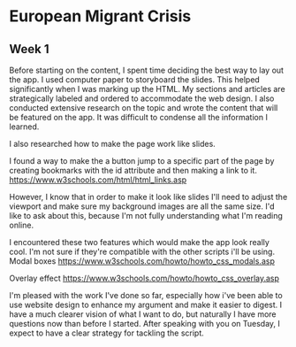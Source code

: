 <h1>European Migrant Crisis</h1>

<h2>Week 1</h2>

Before starting on the content, I spent time deciding the best way to lay out the app. I used computer paper to storyboard the slides. This helped significantly when I was marking up the HTML. My sections and articles are strategically labeled and ordered to accommodate the web design. I also conducted extensive research on the topic and wrote the content that will be featured on the app. It was difficult to condense all the information I learned.

I also researched how to make the page work like slides.

I found a way to make the a button jump to a specific part of the page by creating bookmarks with the id attribute and then making a link to it.
https://www.w3schools.com/html/html_links.asp

However, I know that in order to make it look like slides I'll need to adjust the viewport and make sure my background images are all the same size. I'd like to ask about this, because I'm not fully understanding what I'm reading online.

I encountered these two features which would make the app look really cool. I'm not sure if they're compatible with the other scripts i'll be using.  
Modal boxes
https://www.w3schools.com/howto/howto_css_modals.asp

Overlay effect
https://www.w3schools.com/howto/howto_css_overlay.asp   

I'm pleased with the work I've done so far, especially how i've been able to use website design to enhance my argument and make it easier to digest. I have a much clearer vision of what I want to do, but naturally I have more questions now than before I started. After speaking with you on Tuesday, I expect to have a clear strategy for tackling the script. 

